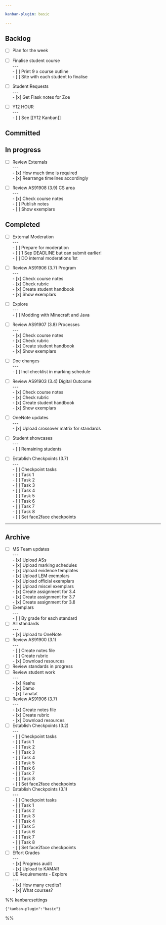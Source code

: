 ```yaml
---

kanban-plugin: basic

---
```


## Backlog

- [ ] Plan for the week
- [ ] Finalise student course<br>---<br>- [ ] Print 9 x course outline<br>- [ ] Site with each student to finalise
- [ ] Student Requests<br>---<br>- [x] Get Flask notes for Zoe
- [ ] Y12 HOUR<br>---<br>- [ ] See [[Y12 Kanban]]


## Committed



## In progress

- [ ] Review Externals<br>---<br>- [x] How much time is required<br>- [x] Rearrange timelines accordingly
- [ ] Review AS91908 (3.9) CS area<br>---<br>- [x] Check course notes<br>- [ ] Publish notes<br>- [ ] Show exemplars


## Completed

- [ ] External Moderation<br>---<br>- [ ] Prepare for moderation<br>- [ ] 1 Sep DEADLINE but can submit earlier!<br>- [ ] DO internal moderations 1st
- [ ] Review AS91906 (3.7) Program<br>---<br>- [x] Check course notes<br>- [x] Check rubric <br>- [x] Create student handbook<br>- [x] Show exemplars
- [ ] Explore<br>---<br>- [ ] Modding with Minecraft and Java
- [ ] Review AS91907 (3.8) Processes<br>---<br>- [x] Check course notes<br>- [x] Check rubric <br>- [x] Create student handbook<br>- [x] Show exemplars
- [ ] Doc changes<br>---<br>- [ ] Incl checklist in marking schedule
- [ ] Review AS91903 (3.4) Digital Outcome<br>---<br>- [x] Check course notes<br>- [x] Check rubric <br>- [x] Create student handbook<br>- [x] Show exemplars
- [ ] OneNote updates<br>---<br>- [x] Upload crossover matrix for standards
- [ ] Student showcases<br>---<br>- [ ] Remaining students
- [ ] Establish Checkpoints (3.7)<br>---<br>- [ ] Checkpoint tasks<br>- [ ] Task 1<br>- [ ] Task 2<br>- [ ] Task 3<br>- [ ] Task 4<br>- [ ] Task 5<br>- [ ] Task 6<br>- [ ] Task 7<br>- [ ] Task 8<br>- [ ] Set face2face checkpoints


***

## Archive

- [ ] MS Team updates<br>---<br>- [x] Upload ASs<br>- [x] Upload marking schedules<br>- [x] Upload evidence templates<br>- [x] Upload LEM exemplars<br>- [x] Upload official exemplars<br>- [x] Upload miscel exemplars<br>- [x] Create assignment for 3.4<br>- [x] Create assignment for 3.7<br>- [x] Create assignment for 3.8
- [ ] Exemplars<br>---<br>- [ ] By grade for each standard
- [ ] All standards<br>---<br>- [x] Upload to OneNote
- [ ] Review AS91900 (3.1)<br>---<br>- [ ] Create notes file<br>- [ ] Create rubric<br>- [x] Download resources
- [ ] Review standards in progress
- [ ] Review student work<br>---<br>- [x] Kaahu<br>- [x] Damo<br>- [x] Tanatat
- [ ] Review AS91906 (3.7)<br>---<br>- [x] Create notes file<br>- [x] Create rubric<br>- [x] Download resources
- [ ] Establish Checkpoints (3.2)<br>---<br>- [ ] Checkpoint tasks<br>- [ ] Task 1<br>- [ ] Task 2<br>- [ ] Task 3<br>- [ ] Task 4<br>- [ ] Task 5<br>- [ ] Task 6<br>- [ ] Task 7<br>- [ ] Task 8<br>- [ ] Set face2face checkpoints
- [ ] Establish Checkpoints (3.1)<br>---<br>- [ ] Checkpoint tasks<br>- [ ] Task 1<br>- [ ] Task 2<br>- [ ] Task 3<br>- [ ] Task 4<br>- [ ] Task 5<br>- [ ] Task 6<br>- [ ] Task 7<br>- [ ] Task 8<br>- [ ] Set face2face checkpoints
- [ ] Effort Grades<br>---<br>- [x] Progress audit<br>- [x] Upload to KAMAR
- [ ] UE Requirements - Explore<br>---<br>- [x] How many credits?<br>- [x] What courses?

%% kanban:settings
```
{"kanban-plugin":"basic"}
```
%%